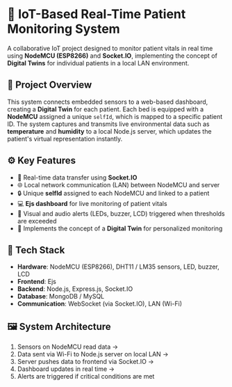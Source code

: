 


# 🏥 IoT-Based Real-Time Patient Monitoring System

A collaborative IoT project designed to monitor patient vitals in real time using **NodeMCU (ESP8266)** and **Socket.IO**, implementing the concept of **Digital Twins** for individual patients in a local LAN environment.

## 🚀 Project Overview

This system connects embedded sensors to a web-based dashboard, creating a **Digital Twin** for each patient. Each bed is equipped with a **NodeMCU** assigned a unique `selfId`, which is mapped to a specific patient ID. The system captures and transmits live environmental data such as **temperature** and **humidity** to a local Node.js server, which updates the patient's virtual representation instantly.

## ⚙️ Key Features

* 📡 Real-time data transfer using **Socket.IO**
* 🌐 Local network communication (LAN) between NodeMCU and server
* 🔒 Unique **selfId** assigned to each NodeMCU and linked to a patient
* 💻 **Ejs dashboard** for live monitoring of patient vitals
* 🚨 Visual and audio alerts (LEDs, buzzer, LCD) triggered when thresholds are exceeded
* 🧠 Implements the concept of a **Digital Twin** for personalized monitoring

## 🧰 Tech Stack

* **Hardware**: NodeMCU (ESP8266), DHT11 / LM35 sensors, LED, buzzer, LCD
* **Frontend**: Ejs
* **Backend**: Node.js, Express.js, Socket.IO
* **Database**: MongoDB / MySQL
* **Communication**: WebSocket (via Socket.IO), LAN (Wi-Fi)

## 🖼️ System Architecture

1. Sensors on NodeMCU read data →
2. Data sent via Wi-Fi to Node.js server on local LAN →
3. Server pushes data to frontend via Socket.IO →
4. Dashboard updates in real time →
5. Alerts are triggered if critical conditions are met


